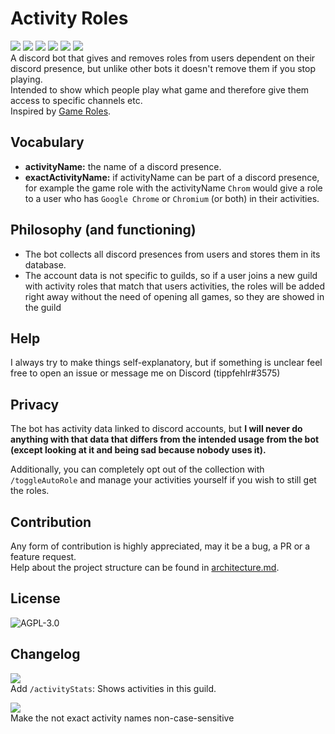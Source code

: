 # Activity Roles
[![](https://img.shields.io/static/v1?style=flat&logo=discord&logoColor=FFF&label=&message=invite%20me&color=7289DA)](https://discord.com/api/oauth2/authorize?client_id=813130993640013874&permissions=8&scope=bot)
[![](https://img.shields.io/static/v1?style=flat&logo=discord&logoColor=FFF&label=&message=join%20support%20guild&color=7289DA)](https://discord.gg/3K9Yx4ufN7)
[![](https://img.shields.io/github/license/tippf3hlr/activity-roles)](./LICENSE)
[![](https://img.shields.io/github/issues/tippf3hlr/activity-roles)](https://github.com/tippf3hlr/activity-roles/issues)
[![](https://img.shields.io/github/package-json/v/tippf3hlr/activity-roles)](https://github.com/tippf3hlr/activity-roles#changelog)
[![](https://img.shields.io/librariesio/github/tippf3hlr/activity-roles)](https://libraries.io/github/tippf3hlr/activity-roles)\
A discord bot that gives and removes roles from users dependent on their discord presence, but unlike other bots it doesn't remove them if you stop playing.\
Intended to show which people play what game and therefore give them access to specific channels etc.\
Inspired by [Game Roles](https://top.gg/bot/511010215290863636).

## Vocabulary
  
  - **activityName:** the name of a discord presence.
  - **exactActivityName:** if activityName can be part of a discord presence, for example the game role with the activityName `Chrom` would give a role to a user who has `Google Chrome` or `Chromium` (or both) in their activities.

## Philosophy (and functioning)

  - The bot collects all discord presences from users and stores them in its database.
  - The account data is not specific to guilds, so if a user joins a new guild with activity roles that match that users activities, the roles will be added right away without the need of opening all games, so they are showed in the guild

## Help

I always try to make things self-explanatory, but if something is unclear feel free to open an issue or message me on Discord (tippfehlr#3575)

## Privacy

The bot has activity data linked to discord accounts, but **I will never do anything with that data that differs from the intended usage from the bot (except looking at it and being sad because nobody uses it).**

Additionally, you can completely opt out of the collection with `/toggleAutoRole` and manage your activities yourself if you wish to still get the roles.

## Contribution

Any form of contribution is highly appreciated, may it be a bug, a PR or a feature request.\
Help about the project structure can be found in [architecture.md](./architecture.md).

## License

![AGPL-3.0](https://img.shields.io/badge/license-AGPL--3.0-orange?style=for-the-badge)

## Changelog

![](https://img.shields.io/badge/version-v1.2.0-blue?style=for-the-badge)\
Add `/activityStats`: Shows activities in this guild.

![](https://img.shields.io/badge/version-v1.1.2-blue?style=for-the-badge)\
Make the not exact activity names non-case-sensitive